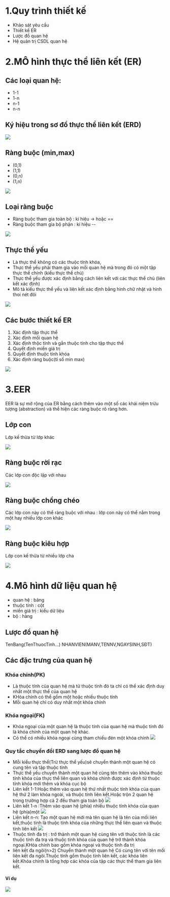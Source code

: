 # 1.Quy trình thiết kế
* Khảo sát yêu cầu
* Thiết kế ER
* Lược đồ quan hệ
* Hệ quản trị CSDL quan hệ 
# 2.MÔ hình thực thể liên kết (ER)
## Các loại quan hệ:
* 1-1
* 1-n
* n-1
* n-n
## Ký hiệu trong sơ đồ thực thể liên kết (ERD)

![](../image/ky_hieu_er.PNG)
## Ràng buộc (min,max) 
* (0,1) 
* (1,1)
* (0,n)
* (1,n)

![](../image/rang_buoc_min_max.PNG)
## Loại ràng buộc
* Ràng buộc tham gia toàn bộ : kí hiệu -> hoặc ==
* Ràng buộc tham gia bộ phận : kí hiệu --

![](../image/loai_rang_buoc.PNG)
## Thực thể yếu 
* Là thực thể không có các thuộc tính khóa,
* Thực thể yếu phải tham gia vào mối quan hệ mà trong đó có một tập thực thể chính (kiểu thực thể chủ)
* Thực thể yếu được xác định bằng cách liên kết với các thực thể chủ (liên kết xác định)
* Mô tả kiểu thực thể yếu và liên kết xác định bằng hình chữ nhật và hình thoi nét đôi

![](../image/thuc_the_yeu.PNG)
## Các bước thiết kế ER
<ol>
<li>Xác định tập thực thể</li>
<li>Xác định mối quan hệ</li>
<li>Xác định thộc tính và gắn thuộc tính cho tập thực thể</li>
<li>Quyết định miền giá trị</li>
<li>Quyết định thuộc tính khóa</li>
<li>Xác định ràng buộc(tỉ số min max)</li>
</ol>

![](../image/erd.PNG)
# 3.EER
EER là sự mở rộng của ER bằng cách thêm vào một số các khái niệm trừu tượng (abstraction) và thể hiện các ràng buộc rõ ràng hơn.
## Lớp con
Lớp kế thừa từ lớp khác

![](../image/lop_con.PNG)
## Ràng buộc rời rạc
Các lớp con độc lập với nhau<br>

![](../image/roi_rac.PNG)
## Ràng buộc chồng chéo
Các lớp con này có thể ràng buộc với nhau : lớp con này có thể nằm trong một hay nhiều lớp con khác<br>

![](../image/chong_cheo.PNG)
## Ràng buộc kiêu hợp
Lớp con kế thừa từ nhiều lớp cha

![](../image/kieu_hop.PNG)
# 4.Mô hình dữ liệu quan hệ
* quan hệ : bảng
* thuộc tính : cột
* miền giá trị : kiểu dữ liệu
* bộ : hàng
## Lược đồ quan hệ 
TenBang(TenThuocTinh...)
NHANVIEN(MANV,TENNV,NGAYSINH,SĐT)
## Các đặc trưng của quan hệ
### Khóa chính(PK)
* Là thuộc tính của quan hệ mà từ thuộc tính đó ta chỉ có thể xác định duy nhất một thực thể của quan hệ
* KHóa chính có thể gồm một hoặc nhiều thuộc tính
* Mỗi quan hệ chỉ có duy nhất một khóa chính
### Khóa ngoại(FK)
* Khóa ngoại của một quan hệ là thuộc tính của quan hệ mà thuộc tính đó là khóa chính của một quan hệ khác.
* Có thể có nhiều khóa ngoại cùng tham chiếu đén một khóa chính
![](../image/rang_buoc_tham_chieu.PNG)
### Quy tắc chuyển đổi ERD sang lược đồ quan hệ
* Mỗi kiểu thực thể(Trừ thực thể yếu)sẽ chuyển thành một quan hệ có cung tên và tập thuộc tính
* Thực thể yếu chuyển thành một quan hệ cùng tên thêm vào khóa thuộc tính khóa của thực thể liên quan và khóa chính được xác định từ thuộc tính khóa mới thêm và khóa cục bộ
* Liên kết 1-1:Hoặc thêm vào quan hệ thứ nhất  thuộc tính khóa của quan hệ thứ 2 làm khóa ngoài, và thuộc tính liên kết.Hoặc trộn 2 quan hệ trong trường hợp cả 2 đều tham gia toàn bộ
![](../image/lien_ket_1_1.PNG)
* Liên kết 1-n :Thêm vào quan hệ (phía) nhiều thuộc tính khóa của quan hệ (phía)một
![](../image/lien_ket_1_n.PNG)
* Liên kết n-n: Tạo một quan hệ mới mà tên quan hệ là tên của mối liên kết,thuộc tính là thuộc tính khóa của những thực thể liên quan và thuộc tính liên kết
![](../image/lien_ket_n_n.PNG)
* Thuộc tính đa trị : trở thành một quan hệ cùng tên với thuộc tính là các thuộc tính đa trạ và thuộc tính khóa của quan hệ trở thành khóa ngoại.KHóa chính bao gồm khóa ngoại và thuộc tính đa trị
* liên kết đa ngôi(n>2) Chuyển thành một quan hệ Có cùng tên với tên mối liên kết đa ngôi.Thuộc tính gồm thuộc tính liên kết, các khóa liên kết.Khóa chính là tổng hợp các khóa của tập các thực thể tham gia liên kết.
#### Ví dụ
![](../image/vi_du_erd.PNG)

